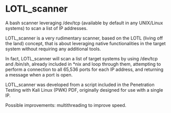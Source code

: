 # LOTL_scanner
A bash scanner leveraging /dev/tcp (available by default in any UNIX/Linux systems) to scan a list of IP addresses.

LOTL_scanner is a very rudimentary scanner, based on the LOTL (living off the land) concept, that is about leveraging native functionalities in the target system 
without requiring any additional tools.

In fact, LOTL_scanner will scan a list of target systems by using /dev/tcp and /bin/sh, already included in *nix and loop through them, attempting to perform a connection to all 65,536 ports for each IP address, and returning a message when a port is open.

LOTL_scanner was developed from a script included in the Penetration Testing with Kali Linux (PWK) PDF, originally designed for use with a single IP.


Possible improvements: multithreading to improve speed.
